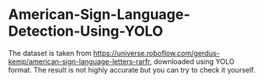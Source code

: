 ﻿# American-Sign-Language-Detection-Using-YOLO

The dataset is taken from https://universe.roboflow.com/gerdus-kemp/american-sign-language-letters-rarfr, downloaded using YOLO format.
The result is not highly accurate but you can try to check it yourself.
